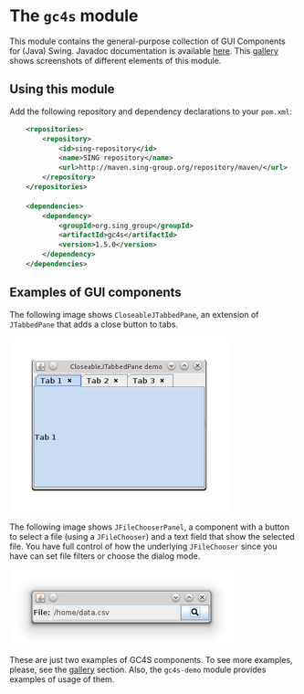 The `gc4s` module
===========

This module contains the general-purpose collection of GUI Components for (Java) Swing. Javadoc documentation is available [here](http://sing-group.org/gc4s/javadoc). This [gallery](GALLERY.md) shows screenshots of different elements of this module.

Using this module
-----------------------
Add the following repository and dependency declarations to your `pom.xml`:
```xml
	<repositories>
		<repository>
			<id>sing-repository</id>
			<name>SING repository</name>
			<url>http://maven.sing-group.org/repository/maven/</url>
		</repository>
	</repositories>
	
	<dependencies>
		<dependency>
			<groupId>org.sing_group</groupId>
			<artifactId>gc4s</artifactId>
			<version>1.5.0</version>
		</dependency>
	</dependencies>
```

Examples of GUI components
-------------------------------------

The following image shows `CloseableJTabbedPane`, an extension of `JTabbedPane` that adds a close button to tabs.

![CloseableJTabbedPane](screenshots/CloseableJTabbedPane.gif)

The following image shows `JFileChooserPanel`, a component with a button to select a file (using a `JFileChooser`) and a text field that show the selected file. You have full control of how the underlying `JFileChooser` since you have can set file filters or choose the dialog mode.

![JFileChooserPanel](screenshots/JFileChooserPanel.png)

These are just two examples of GC4S components. To see more examples, please, see the [gallery](GALLERY.md) section. Also, the `gc4s-demo` module provides examples of usage of them.
